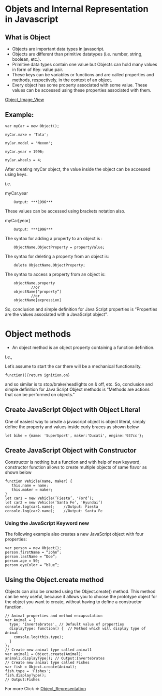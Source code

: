 # Objets and Internal Representation in Javascript
## What is Object
- Objects are important data types in javascript. 
- Objects are different than primitive datatypes (i.e. number, string, boolean, etc.).
- Primitive data types contain one value but Objects can hold many values in form of Key: value pair.
- These keys can be variables or functions and are called properties and methods, respectively, in the context of an object.
- Every object has some property associated with some value. These values can be accessed using these properties associated with them.

[Object_Image_View](/images/Object%20Representation.png)

## Example:

```
var myCar = new Object();

myCar.make = 'Tata';

myCar.model = 'Nexon';

myCar.year = 1996;

myCar.wheels = 4;

```

After creating myCar object, the value inside the object can be accessed using keys.

i.e.

myCar.year

        Output: ***1996***

These values can be accessed using brackets notation also.

myCar[year]

        Output: ***1996***

The syntax for adding a property to an object is :

```
    ObjectName.ObjectProperty = propertyValue;
```
The syntax for deleting a property from an object is:
```
    delete ObjectName.ObjectProperty;
```
The syntax to access a property from an object is:
```
    objectName.property        
            //or
    objectName["property”]     
            //or
    objectName[expression] 
```
So, conclusion and simple definition for Java Script properties is “Properties are the values associated with a JavaScript object”.

# Object methods
- An object method is an object property containing a function definition.

i.e.,

Let’s assume to start the car there will be a mechanical functionality.
```
function(){return ignition.on}
```
and so similar is to stop/brake/headlights on & off, etc.
So, conclusion and simple definition for Java Script Object methods is “Methods are actions that can be performed on objects.”

## Create JavaScript Object with Object Literal

One of easiest way to create a javascript object is object literal, simply define the property and values inside curly braces as shown below

```
let bike = {name: 'SuperSport', maker:'Ducati', engine:'937cc'};
```

## Create JavaScript Object with Constructor

Constructor is nothing but a function and with help of new keyword, constructor function allows to create multiple objects of same flavor as shown below

```
function Vehicle(name, maker) {
   this.name = name;
   this.maker = maker;
}
let car1 = new Vehicle(’Fiesta’, 'Ford’);
let car2 = new Vehicle(’Santa Fe’, 'Hyundai’)
console.log(car1.name);    //Output: Fiesta
console.log(car2.name);    //Output: Santa Fe
```

### Using the JavaScript Keyword new

The following example also creates a new JavaScript object with four properties:

```
var person = new Object();
person.firstName = “John”;
person.lastName = “Doe”;
person.age = 50;
person.eyeColor = “blue”;
```

## Using the Object.create method

Objects can also be created using the Object.create() method. This method can be very useful, because it allows you to choose the prototype object for the object you want to create, without having to define a constructor function.

```
// Animal properties and method encapsulation
var Animal = {
  type: 'Invertebrates', // Default value of properties
  displayType: function() {  // Method which will display type of Animal
    console.log(this.type);
  }
};
// Create new animal type called animal1 
var animal1 = Object.create(Animal);
animal1.displayType(); // Output:Invertebrates
// Create new animal type called Fishes
var fish = Object.create(Animal);
fish.type = 'Fishes';
fish.displayType(); 
// Output:Fishes
```

For more Click => [Object_Representation](https://medium.com/@csharvanan/objets-and-internal-representation-in-javascript-cb5bd0785f2e)